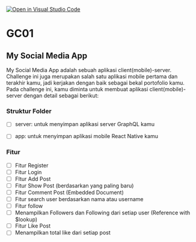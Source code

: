 [![Open in Visual Studio Code](https://classroom.github.com/assets/open-in-vscode-718a45dd9cf7e7f842a935f5ebbe5719a5e09af4491e668f4dbf3b35d5cca122.svg)](https://classroom.github.com/online_ide?assignment_repo_id=13040832&assignment_repo_type=AssignmentRepo)
# GC01

## My Social Media App

My Social Media App adalah sebuah aplikasi client(mobile)-server. Challenge ini juga merupakan salah satu aplikasi mobile pertama dan terakhir kamu, jadi kerjakan dengan baik sebagai bekal portofolio kamu. Pada challenge ini, kamu diminta untuk membuat aplikasi client(mobile)-server dengan detail sebagai berikut:

### Struktur Folder
- [ ] server: untuk menyimpan aplikasi server GraphQL kamu 
- [ ] app: untuk menyimpan aplikasi mobile React Native kamu


### Fitur
- [ ] Fitur Register
- [ ] Fitur Login
- [ ] FItur Add Post
- [ ] Fitur Show Post (berdasarkan yang paling baru)
- [ ] Fitur Comment Post (Embedded Document)
- [ ] Fitur search user berdasarkan nama atau username
- [ ] Fitur follow
- [ ] Menampilkan Followers dan Following dari setiap user (Reference with $lookup)
- [ ] Fitur Like Post
- [ ] Menampilkan total like dari setiap post
